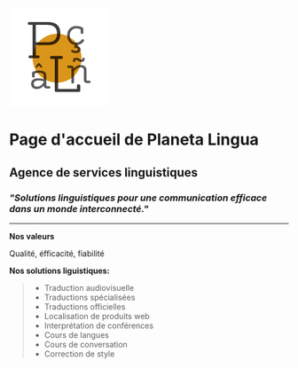![Our logo](/images/fanPage_elements-02.jpg)
# Page d'accueil de Planeta Lingua
## Agence de services linguistiques
### *"Solutions linguistiques pour une communication efficace dans un monde interconnecté."* 
----

**Nos valeurs**

Qualité, éfficacité, fiabilité

**Nos solutions liguistiques:** 
>- Traduction audiovisuelle
>- Traductions spécialisées
>- Traductions officielles
>- Localisation de produits web
>- Interprétation de conférences
>- Cours de langues
>- Cours de conversation
>- Correction de style





